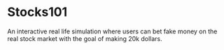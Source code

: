 # Stocks101
An interactive real life simulation where users can bet fake money on the real stock market with the goal of making 20k dollars. 
